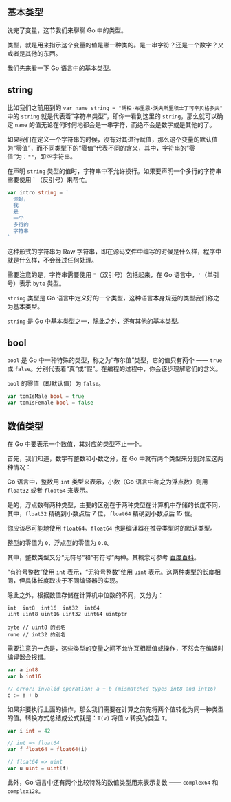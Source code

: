## 基本类型

说完了变量，这节我们来聊聊 Go 中的类型。

类型，就是用来指示这个变量的值是哪一种类的。是一串字符？还是一个数字？又或者是其他的东西。

我们先来看一下 Go 语言中的基本类型。

## string

比如我们之前用到的 `var name string = "胡柏·布里恩·沃夫斯里积士丁可辛贝格多夫"` 中的 `string` 就是代表着“字符串类型”，即你一看到这里的 `string`，那么就可以确定 `name` 的值无论在何时何地都会是一串字符，而绝不会是数字或是其他的了。

如果我们在定义一个字符串的时候，没有对其进行赋值，那么这个变量的默认值为“零值”，而不同类型下的“零值”代表不同的含义，其中，字符串的“零值”为：`""`，即空字符串。

在声明 `string` 类型的值时，字符串中不允许换行。如果要声明一个多行的字符串需要使用 \` （反引号）来帮忙。

```go
var intro string = `
  你好，
  我
  是
  一个
  多行的
  字符串
`
```

这种形式的字符串为 Raw 字符串，即在源码文件中编写的时候是什么样，程序中就是什么样，不会经过任何处理。

需要注意的是，字符串需要使用 `"`（双引号）包括起来，在 Go 语言中，`'`（单引号）表示 `byte` 类型。

`string` 类型是 Go 语言中定义好的一个类型，这种语言本身规范的类型我们称之为基本类型。

`string` 是 Go 中基本类型之一，除此之外，还有其他的基本类型。

## bool

`bool` 是 Go 中一种特殊的类型，称之为“布尔值”类型，它的值只有两个 —— `true` 或 `false`。分别代表着“真”或“假”。在编程的过程中，你会逐步理解它们的含义。

`bool` 的零值（即默认值）为 `false`。

```go
var tomIsMale bool = true
var tomIsFemale bool = false
```

## 数值类型

在 Go 中要表示一个数值，其对应的类型不止一个。

首先，我们知道，数字有整数和小数之分，在 Go 中就有两个类型来分别对应这两种情况：

Go 语言中，整数用 `int` 类型来表示，小数（Go 语言中称之为浮点数）则用 `float32` 或者 `float64` 来表示。

是的，浮点数有两种类型，主要的区别在于两种类型在计算机中存储的长度不同，其中，`float32` 精确到小数点后 7 位，`float64` 精确到小数点后 15 位。

你应该尽可能地使用 `float64`。`float64` 也是编译器在推导类型时的默认类型。

整型的零值为 `0`，浮点型的零值为 `0.0`。

其中，整数类型又分“无符号”和“有符号”两种。其概念可参考 [百度百科](https://baike.baidu.com/item/%E6%97%A0%E7%AC%A6%E5%8F%B7%E6%95%B4%E6%95%B0/9203544)。

“有符号整数”使用 `int` 表示，“无符号整数”使用 `uint` 表示。这两种类型的长度相同，但具体长度取决于不同编译器的实现。

除此之外，根据数值存储在计算机中位数的不同，又分为：

```
int  int8  int16  int32  int64
uint uint8 uint16 uint32 uint64 uintptr

byte // uint8 的别名
rune // int32 的别名
```

需要注意的一点是，这些类型的变量之间不允许互相赋值或操作，不然会在编译时编译器会报错。

```go
var a int8
var b int16

// error: invalid operation: a + b (mismatched types int8 and int16)
c := a + b
```

如果非要执行上面的操作，那么我们需要在计算之前先将两个值转化为同一种类型的值。转换方式总结成公式就是：`T(v)` 将值 `v` 转换为类型 `T`。

```go
var i int = 42

// int => float64
var f float64 = float64(i)

// float64 => uint
var u uint = uint(f)
```

此外，Go 语言中还有两个比较特殊的数值类型用来表示复数 —— `complex64` 和 `complex128`。
